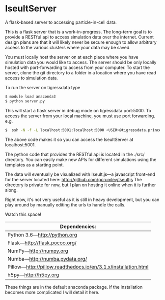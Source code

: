 # IseultServer
A flask-based server to accessing particle-in-cell data.

This is a flask server that is a work-in-progress.
The long-term goal is to provide a RESTful api to access simulation data over the internet. 
Current design plans are that it will likely never be secure enough to allow arbitrary access 
to the various clusters where your data may be saved.

You must locally host the server on at each place where you have simulation data you would like to 
access. The server should be only locally hosted with port-forwarding to access from your computer. 
To start the server, clone the git directory to a folder in a location where you have read access 
to simulation data.

To run the server on tigressdata type
```bash
$ module load anaconda3 
$ python server.py
```
This will start a flask server in debug mode on tigressdata port:5000. To access the server from your
local machine, you must use port forwarding. e.g.
```bash
$  ssh -N -f -L localhost:5001:localhost:5000 <USER>@tigressdata.princeton.edu
```
The above code makes it so you can access the IseultServer at localhost:5001.

The python code that provides the RESTful api is located in the ./src/ directory. 
You can easily make new APIs for different simulations using the templates as a starting point.

The data will eventually be visualized with Iseult.js&mdash;a javascript front-end for the server located 
here: http://github.com/pcrumley/Iseultjs The directory is private for now, but I plan on hosting it online 
when it is further along.

Right now, it's not very useful as it is still in heavy development, but you can play around by manually 
editing the urls to handle the calls.

Watch this space!


| Dependencies: |
| ------------ |
| Python 3.6&mdash;http://python.org |
| Flask&mdash;http://flask.pocoo.org/ |
| NumPy&mdash;http://numpy.org |
| Numba&mdash;http://numba.pydata.org/ |
| Pillow&mdash;http://pillow.readthedocs.io/en/3.1.x/installation.html |
| h5py&mdash;http://h5py.org |

These things are in the default anaconda package. If the installation becomes more complicated I will detail it here.
